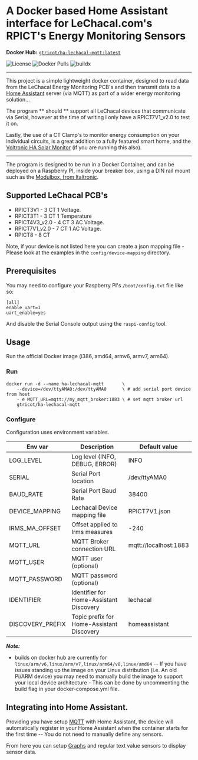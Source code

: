 # A Docker based Home Assistant interface for LeChacal.com's RPICT's Energy Monitoring Sensors

**Docker Hub:** [`gtricot/ha-lechacal-mqtt:latest`](https://hub.docker.com/r/gtricot/ha-lechacal-mqtt/)

![License](https://img.shields.io/github/license/ned-kelly/docker-lechacal-homeassistant.svg) ![Docker Pulls](https://img.shields.io/docker/pulls/gtricot/ha-lechacal-mqtt.png) ![buildx](https://github.com/gtricot/docker-lechacal-homeassistant/workflows/buildx/badge.svg)

----

This project is a simple lightweight docker container, designed to read data from the LeChacal Energy Monitoring PCB's and then transmit data to a [Home Assistant](https://www.home-assistant.io/) server (via MQTT) as part of a wider energy monitoring solution...

The program ** should ** support all LeChacal devices that communicate via Serial, however at the time of writing I only have a RPICT7V1_v2.0 to test it on.

Lastly, the use of a CT Clamp's to monitor energy consumption on your individual circuits, is a great addition to a fully featured smart home, and the [Voltronic HA Solar Monitor](https://github.com/ned-kelly/docker-voltronic-homeassistant) (if you are running this also).

--------------------------------------------------

The program is designed to be run in a Docker Container, and can be deployed on a Raspberry PI, inside your breaker box, using a DIN rail mount such as the [Modulbox, from Italtronic](https://au.rs-online.com/web/p/raspberry-pi-cases/7989818/).

## Supported LeChacal PCB's

- RPICT3V1 - 3 CT 1 Voltage.
- RPICT3T1 - 3 CT 1 Temperature
- RPICT4V3_v2.0 - 4 CT 3 AC Voltage.
- RPICT7V1_v2.0 - 7 CT 1 AC Voltage.
- RPICT8 - 8 CT

Note, if your device is not listed here you can create a json mapping file - Please look at the examples in the `config/device-mapping` directory.

## Prerequisites

You may need to configure your Raspberry PI's `/boot/config.txt` file like so:

```
[all]
enable_uart=1
uart_enable=yes
```

And disable the Serial Console output using the `raspi-config` tool.

## Usage
Run the official Docker image (i386, amd64, armv6, armv7, arm64).

### Run
```
docker run -d --name ha-lechacal-mqtt       \
    --device=/dev/ttyAMA0:/dev/ttyAMA0      \ # add serial port device from host
    - e MQTT_URL=mqtt://my_mqtt_broker:1883 \ # set mqtt broker url
    gtricot/ha-lechacal-mqtt
```

### Configure
Configuration uses environment variables.

| Env var         | Description                                                            | Default value          |
|-----------------|------------------------------------------------------------------------|------------------------|
|LOG_LEVEL        | Log level (INFO, DEBUG, ERROR)                                         | INFO                   |
|SERIAL           | Serial Port location                                                   | /dev/ttyAMA0           |
|BAUD_RATE        | Serial Port Baud Rate                                                  | 38400                  |
|DEVICE_MAPPING   | Lechacal Device mapping file                                           | RPICT7V1.json          |
|IRMS_MA_OFFSET   | Offset applied to Irms measures                                        | -240                   |
|MQTT_URL         | MQTT Broker connection URL                                             | mqtt://localhost:1883  |
|MQTT_USER        | MQTT user     (optional)                                               |                        |
|MQTT_PASSWORD    | MQTT password (optional)                                               |                        |
|IDENTIFIER       | Identifier for Home-Assistant Discovery                                | lechacal               |
|DISCOVERY_PREFIX | Topic prefix for Home-Assistant Discovery                              | homeassistant          |

_**Note:**_

  - builds on docker hub are currently for `linux/arm/v6,linux/arm/v7,linux/arm64/v8,linux/amd64` -- If you have issues standing up the image on your Linux distribution (i.e. An old Pi/ARM device) you may need to manually build the image to support your local device architecture - This can be done by uncommenting the build flag in your docker-compose.yml file.

## Integrating into Home Assistant.

Providing you have setup [MQTT](https://www.home-assistant.io/components/mqtt/) with Home Assistant, the device will automatically register in your Home Assistant when the container starts for the first time -- You do not need to manually define any sensors.

From here you can setup [Graphs](https://www.home-assistant.io/lovelace/history-graph/) and regular text value sensors to display sensor data.
